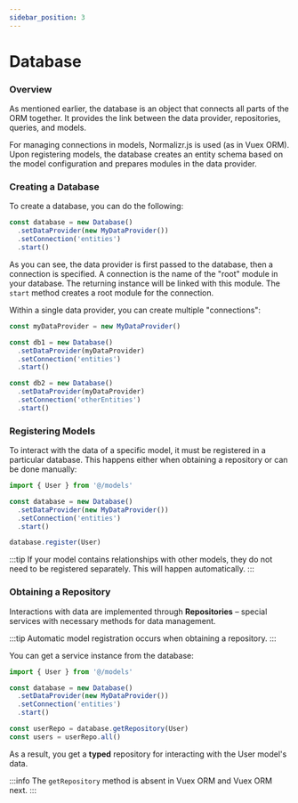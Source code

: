 ```yaml
---
sidebar_position: 3
---
```

# Database

### Overview

As mentioned earlier, the database is an object that connects all parts of the ORM together. It provides the link between the data provider, repositories, queries, and models.

For managing connections in models, Normalizr.js is used (as in Vuex ORM). Upon registering models, the database creates an entity schema based on the model configuration and prepares modules in the data provider.

### Creating a Database

To create a database, you can do the following:

```typescript
const database = new Database()
  .setDataProvider(new MyDataProvider())
  .setConnection('entities')
  .start()
```

As you can see, the data provider is first passed to the database, then a connection is specified. A connection is the name of the "root" module in your database. The returning instance will be linked with this module. The `start` method creates a root module for the connection.

Within a single data provider, you can create multiple "connections":

```typescript
const myDataProvider = new MyDataProvider()

const db1 = new Database()
  .setDataProvider(myDataProvider)
  .setConnection('entities')
  .start()

const db2 = new Database()
  .setDataProvider(myDataProvider)
  .setConnection('otherEntities')
  .start()
```

### Registering Models

To interact with the data of a specific model, it must be registered in a particular database. This happens either when obtaining a repository or can be done manually:

```typescript
import { User } from '@/models'

const database = new Database()
  .setDataProvider(new MyDataProvider())
  .setConnection('entities')
  .start()

database.register(User)
```

:::tip
If your model contains relationships with other models, they do not need to be registered separately. This will happen automatically.
:::

### Obtaining a Repository
Interactions with data are implemented through **Repositories** – special services with necessary methods for data management.

:::tip
Automatic model registration occurs when obtaining a repository.
:::

You can get a service instance from the database:

```typescript
import { User } from '@/models'

const database = new Database()
  .setDataProvider(new MyDataProvider())
  .setConnection('entities')
  .start()

const userRepo = database.getRepository(User)
const users = userRepo.all()
```

As a result, you get a **typed** repository for interacting with the User model's data.

:::info
The `getRepository` method is absent in Vuex ORM and Vuex ORM next.
:::
